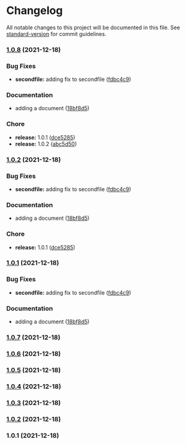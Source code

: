 # Changelog

All notable changes to this project will be documented in this file. See [standard-version](https://github.com/conventional-changelog/standard-version) for commit guidelines.

### [1.0.8](https://github.com/saikatLUA/conventionalcommitfeature/compare/v1.0.7...v1.0.8) (2021-12-18)


### Bug Fixes

* **secondfile:** adding fix to secondfile ([fdbc4c9](https://github.com/saikatLUA/conventionalcommitfeature/commit/fdbc4c9df19623f3ceb327c782c3093c41eb1ee5))


### Documentation

* adding a document ([18bf8d5](https://github.com/saikatLUA/conventionalcommitfeature/commit/18bf8d5979cfe6b8180f8d4b294bcbfaf80dd84c))


### Chore

* **release:** 1.0.1 ([dce5285](https://github.com/saikatLUA/conventionalcommitfeature/commit/dce5285d84a2f692d137f7bf596ed7a20fc65adf))
* **release:** 1.0.2 ([abc5d50](https://github.com/saikatLUA/conventionalcommitfeature/commit/abc5d503a05389dab5b4cbe86f6905ab5fde3a5e))

### [1.0.2](https://github.com/saikatLUA/conventionalcommitfeature/compare/v1.0.7...v1.0.2) (2021-12-18)


### Bug Fixes

* **secondfile:** adding fix to secondfile ([fdbc4c9](https://github.com/saikatLUA/conventionalcommitfeature/commit/fdbc4c9df19623f3ceb327c782c3093c41eb1ee5))


### Documentation

* adding a document ([18bf8d5](https://github.com/saikatLUA/conventionalcommitfeature/commit/18bf8d5979cfe6b8180f8d4b294bcbfaf80dd84c))


### Chore

* **release:** 1.0.1 ([dce5285](https://github.com/saikatLUA/conventionalcommitfeature/commit/dce5285d84a2f692d137f7bf596ed7a20fc65adf))

### [1.0.1](https://github.com/saikatLUA/conventionalcommitfeature/compare/v1.0.7...v1.0.1) (2021-12-18)


### Bug Fixes

* **secondfile:** adding fix to secondfile ([fdbc4c9](https://github.com/saikatLUA/conventionalcommitfeature/commit/fdbc4c9df19623f3ceb327c782c3093c41eb1ee5))


### Documentation

* adding a document ([18bf8d5](https://github.com/saikatLUA/conventionalcommitfeature/commit/18bf8d5979cfe6b8180f8d4b294bcbfaf80dd84c))

### [1.0.7](https://github.com/saikatLUA/conventionalcommitfeature/compare/v1.0.6...v1.0.7) (2021-12-18)

### [1.0.6](https://github.com/saikatLUA/conventionalcommitfeature/compare/v1.0.5...v1.0.6) (2021-12-18)

### [1.0.5](https://github.com/saikatLUA/conventionalcommitfeature/compare/v1.0.4...v1.0.5) (2021-12-18)

### [1.0.4](https://github.com/saikatLUA/conventionalcommitfeature/compare/v1.0.3...v1.0.4) (2021-12-18)

### [1.0.3](https://github.com/saikatLUA/conventionalcommitfeature/compare/v1.0.2...v1.0.3) (2021-12-18)

### [1.0.2](https://github.com/saikatLUA/conventionalcommitfeature/compare/v1.0.1...v1.0.2) (2021-12-18)

### 1.0.1 (2021-12-18)

